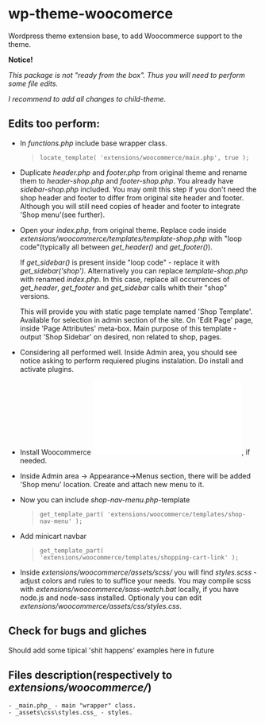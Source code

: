 # wp-theme-woocomerce
Wordpress theme extension base, to add Woocommerce support to the theme.

__Notice!__

_This package is not "ready from the box".
Thus you will need to perform some file edits._

_I recommend to add all changes to child-theme._

## Edits too perform:
+ In _functions.php_ include base wrapper class.
	>
    >`locate_template( 'extensions/woocommerce/main.php', true );`
    >

+ Duplicate _header.php_ and _footer.php_ from original theme and rename them to _header-shop.php_ and _footer-shop.php_. You already have _sidebar-shop.php_ included.
	You may omit this step if you don't need the shop header and footer to differ from original site header and footer. Although you will still need copies of header and footer to integrate 'Shop menu'(see further).

+ Open your _index.php_, from original theme. Replace code inside _extensions/woocommerce/templates/template-shop.php_ with "loop code"(typically all between _get_header()_ and _get_footer()_).
	
    If _get_sidebar()_ is present inside "loop code" - replace it with _get_sidebar('shop')_.
	Alternatively you can replace _template-shop.php_ with renamed _index.php_. In this case, replace all occurrences of _get_header_, _get_footer_ and _get_sidebar_ calls whith their "shop" versions.
	
	This will provide you with static page template named 'Shop Template'. Available for selection in admin section of the site. On 'Edit Page' page, inside 'Page Attributes' meta-box.
	Main purpose of this template - output 'Shop Sidebar' on desired, non related to shop, pages.

+ Considering all performed well. Inside Admin area, you should see notice asking to perform requiered plugins instalation. Do install and activate plugins.

+ Install Woocommerce !['dummy data'](wp-content/plugins/woocommerce/dummy-data/dummy-data.xml), if needed.

+ Inside Admin area -> Appearance->Menus section, there will be added 'Shop menu' location. Create and attach new menu to it.

+ Now you can include _shop-nav-menu.php_-template
	>
	>`get_template_part( 'extensions/woocommerce/templates/shop-nav-menu' );`
	>

+ Add minicart navbar
	>
	>`get_template_part( 'extensions/woocommerce/templates/shopping-cart-link' );`
	>

+ Inside _extensions/woocommerce/assets/scss/_ you will find _styles.scss_ - adjust colors and rules to to suffice your needs. You may compile scss with _extensions/woocommerce/sass-watch.bat_ locally, if you have node.js and node-sass installed. Optionaly you can edit _extensions/woocommerce/assets/css/styles.css_.

## Check for bugs and gliches
Should add some tipical 'shit happens' examples here in future

## Files description(respectively to _extensions/woocommerce/_)
	- _main.php_ - main "wrapper" class.
	- _assets\css\styles.css_ - styles.
